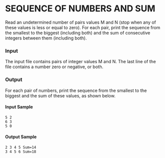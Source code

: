 # SEQUENCE OF NUMBERS AND SUM
Read an undetermined number of pairs values M and N (stop when any of these values is less or equal to zero). For each pair, print the sequence from the smallest to the biggest (including both) and the sum of consecutive integers between them (including both).
### Input
The input file contains pairs of integer values M and N. The last line of the file contains a number zero or negative, or both.
### Output
For each pair of numbers, print the sequence from the smallest to the biggest and the sum of these values, as shown below.
#### Input Sample	            
    5 2  
    6 3  
    5 0
#### Output Sample
    2 3 4 5 Sum=14  
    3 4 5 6 Sum=18